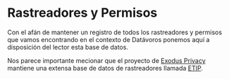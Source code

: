 # Rastreadores y Permisos
Con el afán de mantener un registro de todos los rastreadores y permisos que vamos encontrando en el contexto de Datávoros ponemos aquí a disposición del lector esta base de datos.   

Nos parece importante mecionar que el proyecto de [Exodus Privacy](https://exodus-privacy.eu.org/en/) mantiene una extensa base de datos de rastreadores llamada [ETIP](https://etip.exodus-privacy.eu.org/). 